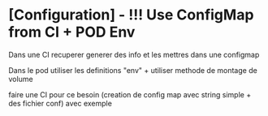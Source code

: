# \[Configuration] - !!! Use ConfigMap from CI + POD Env

Dans une CI recuperer generer des info et les mettres dans une configmap

Dans le pod utiliser les definitions "env"  + utiliser methode de montage de volume

faire une CI pour ce besoin (creation de config map avec string simple + des fichier conf) avec exemple
